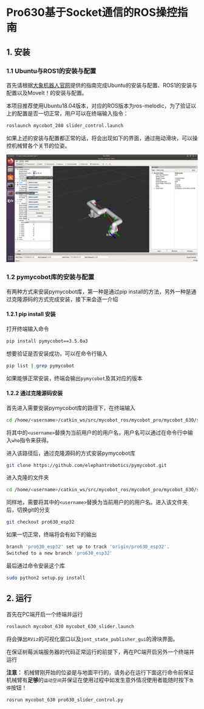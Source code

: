 # Pro630基于Socket通信的ROS操控指南

## 1. 安装

### 1.1 Ubuntu与ROS1的安装与配置

首先请根据[大象机器人官网](https://docs.elephantrobotics.com/docs/gitbook/12-ApplicationBaseROS/12.1-ROS1/12.1.2-%E7%8E%AF%E5%A2%83%E6%90%AD%E5%BB%BA.html)提供的指南完成Ubuntu的安装与配置、ROS1的安装与配置以及MoveIt！的安装与配置。

本项目推荐使用Ubuntu18.04版本，对应的ROS版本为ros-melodic，为了验证以上的配置是否一切正常，用户可以在终端输入指令：

```bash
roslaunch mycobot_280 slider_control.launch
```

如果上述的安装与配置都正常的话，将会出现如下的界面，通过拖动滑块，可以操控机械臂各个关节的位姿。

<img src="1.png" title="" alt="1.png" data-align="center">

### 1.2 pymycobot库的安装与配置

有两种方式来安装pymycobot库，第一种是通过pip install的方法，另外一种是通过克隆源码的方式完成安装，接下来会逐一介绍

#### 1.2.1 pip install 安装

打开终端输入命令

```bash
pip install pymycobot==3.5.0a3
```

想要验证是否安装成功，可以在命令行输入

```bash
pip list | grep pymycobot
```

如果能够正常安装，终端会输出`pymycobot`及其对应的版本

#### 1.2.2 通过克隆源码安装

首先进入需要安装pymycobot库的路径下，在终端输入

```bash
cd /home/<username>/catkin_ws/src/mycobot_ros/mycobot_pro/mycobot_630/scripts
```

将其中的`<username>`替换为当前用户的的用户名，用户名可以通过在命令行中输入`who`指令来获得。

进入该路径后，通过克隆源码的方式安装pymycobot库

```bash
git clone https://github.com/elephantrobotics/pymycobot.git
```

进入克隆的文件夹

```bash
cd /home/<username>/catkin_ws/src/mycobot_ros/mycobot_pro/mycobot_630/scripts/pymycobot
```

同样地，需要将其中的`<username>`替换为当前用户的的用户名。进入该文件夹后，切换git的分支

```bash
git checkout pro630_esp32
```

如果一切正常，终端将会有如下的输出

```bash
branch 'pro630_esp32' set up to track 'origin/pro630_esp32'.
Switched to a new branch 'pro630_esp32'
```

最后通过命令安装这个库

```bash
sudo python2 setup.py install
```

## 2. 运行

首先在PC端开启一个终端并运行

```bash
roslaunch mycobot_630 mycobot_630_slider.launch
```

将会弹出`RViz`的可视化窗口以及`jont_state_publisher_gui`的滑块界面。

在保证树莓派端服务器的代码正常运行的前提下，再在PC端开启另外一个终端并运行

**注意：** 机械臂刚开始的位姿是与地面平行的，请务必在运行下面这行命令前保证机械臂有**足够**的`运动空间`并保证在使用过程中如发生意外情况使用者能随时按下`急停`按钮！

```bash
rosrun mycobot_630 pro630_slider_control.py
```
